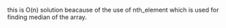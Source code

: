 this is O(n) solution beacause of the use of nth_element which is used for finding median of the array.